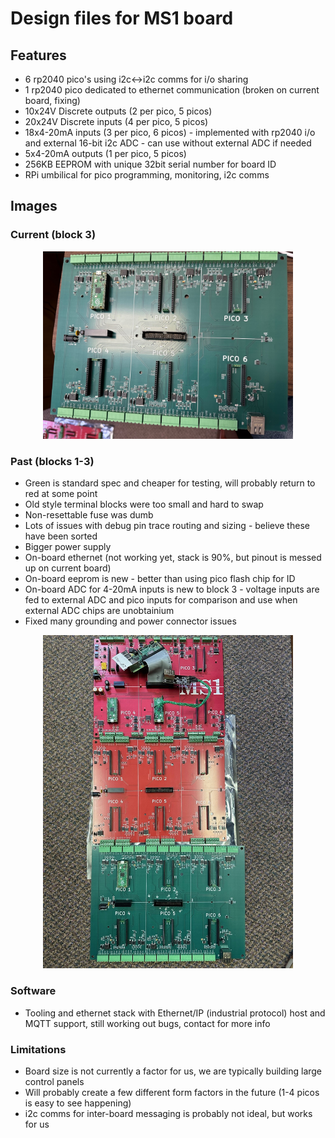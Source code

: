# Design files for MS1 board

## Features
* 6 rp2040 pico's using i2c<->i2c comms for i/o sharing
* 1 rp2040 pico dedicated to ethernet communication (broken on current board, fixing)
* 10x24V Discrete outputs (2 per pico, 5 picos)
* 20x24V Discrete inputs (4 per pico, 5 picos)
* 18x4-20mA inputs (3 per pico, 6 picos) - implemented with rp2040 i/o and external 16-bit i2c ADC - can use without external ADC if needed
* 5x4-20mA outputs (1 per pico, 5 picos)
* 256KB EEPROM with unique 32bit serial number for board ID
* RPi umbilical for pico programming, monitoring, i2c comms

## Images
### Current (block 3)
<p align="center">
  <img src="https://github.com/mechanical-software-inc/MS1_board/blob/main/Images/block3.jpg?raw=true" width="400" title="block 3 image">
</p>

### Past (blocks 1-3)
* Green is standard spec and cheaper for testing, will probably return to red at some point
* Old style terminal blocks were too small and hard to swap
* Non-resettable fuse was dumb
* Lots of issues with debug pin trace routing and sizing - believe these have been sorted
* Bigger power supply
* On-board ethernet (not working yet, stack is 90%, but pinout is messed up on current board)
* On-board eeprom is new - better than using pico flash chip for ID
* On-board ADC for 4-20mA inputs is new to block 3 - voltage inputs are fed to external ADC and pico inputs for comparison and use when external ADC chips are unobtainium
* Fixed many grounding and power connector issues
<p align="center">
  <img src="https://github.com/mechanical-software-inc/MS1_board/blob/main/Images/ms1_blocks1-3.jpg?raw=true" width="400" title="blocks 1,2,3 image">
</p>

### Software
* Tooling and ethernet stack with Ethernet/IP (industrial protocol) host and MQTT support, still working out bugs, contact for more info

### Limitations
* Board size is not currently a factor for us, we are typically building large control panels
* Will probably create a few different form factors in the future (1-4 picos is easy to see happening)
* i2c comms for inter-board messaging is probably not ideal, but works for us
